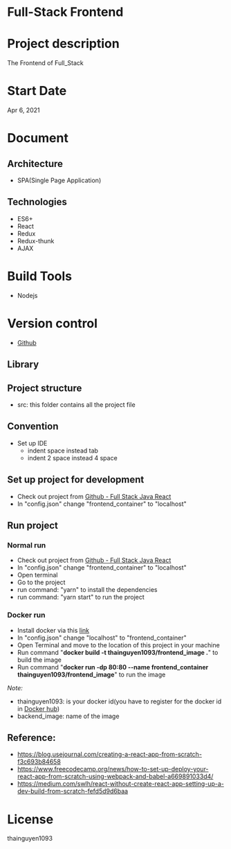 # Full-Stack Frontend

# Project description

The Frontend of Full_Stack

# Start Date

Apr 6, 2021

# Document

## Architecture

- SPA(Single Page Application)

## Technologies

- ES6+
- React
- Redux
- Redux-thunk
- AJAX

# Build Tools
- Nodejs

# Version control
- [Github](https://github.com/thainguyen1093/Full_Stack_Java_React)

## Library

## Project structure

- src: this folder contains all the project file

## Convention

- Set up IDE
  - indent space instead tab
  - indent 2 space instead 4 space

## Set up project for development

- Check out project from [Github - Full Stack Java React](https://github.com/thainguyen1093/Full_Stack_Java_React)
- In "config.json" change "frontend_container" to "localhost"

## Run project

### Normal run

- Check out project from [Github - Full Stack Java React](https://github.com/thainguyen1093/Full_Stack_Java_React)
- In "config.json" change "frontend_container" to "localhost"
- Open terminal
- Go to the project
- run command: "yarn" to install the dependencies
- run command: "yarn start" to run the project

### Docker run

- Install docker via this [link](https://docs.docker.com/get-docker/)
- In "config.json" change "localhost" to "frontend_container"
- Open Terminal and move to the location of this project in your machine
- Run command "**docker build -t thainguyen1093/frontend_image .**" to build the image
- Run command "**docker run -dp 80:80 --name frontend_container
  thainguyen1093/frontend_image**" to run the image

_Note:_

- thainguyen1093: is your docker id(you have to register for the docker id in [Docker hub](https://hub.docker.com/))
- backend_image: name of the image

## Reference:

- https://blog.usejournal.com/creating-a-react-app-from-scratch-f3c693b84658
- https://www.freecodecamp.org/news/how-to-set-up-deploy-your-react-app-from-scratch-using-webpack-and-babel-a669891033d4/
- https://medium.com/swlh/react-without-create-react-app-setting-up-a-dev-build-from-scratch-fefd5d9d6baa

# License

thainguyen1093